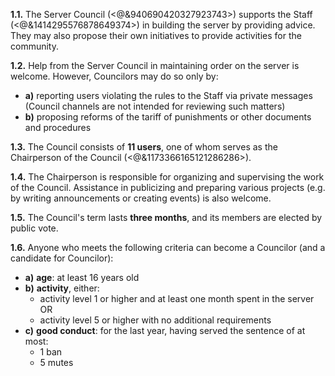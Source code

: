 **1.1.** The Server Council (<@&940690420327923743>)  supports the Staff (<@&1414295576878649374>) in building the server by providing advice. They may also propose their own initiatives to provide activities for the community.

**1.2.** Help from the Server Council in maintaining order on the server is welcome. However, Councilors may do so only by:
- **a)** reporting users violating the rules to the Staff via private messages (Council channels are not intended for reviewing such matters)
- **b)** proposing reforms of the tariff of punishments or other documents and procedures

**1.3.** The Council consists of __11 users__, one of whom serves as the Chairperson of the Council (<@&1173366165121286286>).

**1.4.** The Chairperson is responsible for organizing and supervising the work of the Council. Assistance in publicizing and preparing various projects (e.g. by writing announcements or creating events) is also welcome.

**1.5.** The Council's term lasts __three months__, and its members are elected by public vote.

**1.6.** Anyone who meets the following criteria can become a Councilor (and a candidate for Councilor):
- **a)** __age__: at least 16 years old
- **b)** __activity__, either:
  - activity level 1 or higher and at least one month spent in the server
    OR
  - activity level 5 or higher with no additional requirements
- **c)** __good conduct__: for the last year, having served the sentence of at most:
  - 1 ban
  - 5 mutes
